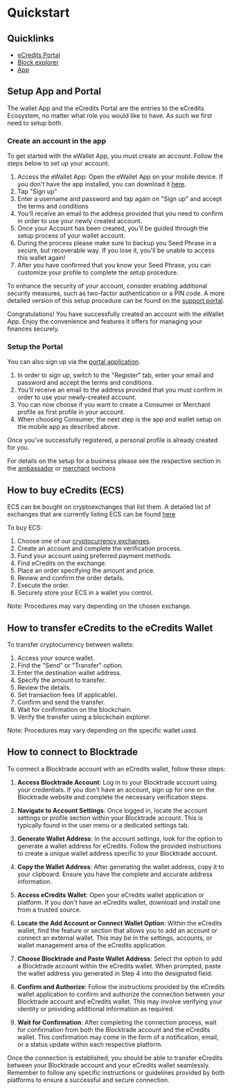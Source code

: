 # Quickstart

## Quicklinks
- [eCredits Portal](https://portal.ecredits.com)  
- [Block explorer](https://explorer.ecredits.com)
- [App](https://link.ecredits.com/app/install)

## Setup App and Portal
The wallet App and the eCredits Portal are the entries to the eCredits Ecosystem, no matter what role you would like to have. As such we first need to setup both.

### Create an account in the app
To get started with the eWallet App, you must create an account. Follow the steps below to set up your account.

1. Access the eWallet App: Open the eWallet App on your mobile device. If you don't have the app installed, you can download it [here](https://link.ecredits.com/app/install).
2. Tap "Sign up"
3. Enter a username and password and tap again on "Sign up" and accept the terms and conditions
4. You'll receive an email to the address provided that you need to confirm in order to use your newly created account.
5. Once your Account has been created, you'll be guided through the setup process of your wallet account.
6. During the process please make sure to backup you Seed Phrase in a secure, but recoverable way. If you lose it, you'll be unable to access this wallet again!
7. After you have confirmed that you know your Seed Phrase, you can customize your profile to complete the setup procedure.

To enhance the security of your account, consider enabling additional security measures, such as two-factor authentication or a PIN code.
A more detailed version of this setup procedure can be found on the [support portal](https://support.ecredits.com/en/support/solutions/articles/66000496773-creating-an-account-with-the-ewallet-app).

Congratulations! You have successfully created an account with the eWallet App. Enjoy the convenience and features it offers for managing your finances securely.

### Setup the Portal
You can also sign up via the [portal application](https://portal.ecredits.com).

1. In order to sign up, switch to the "Register" tab, enter your email and password and accept the terms and conditions.
2. You'll receive an email to the address provided that you must confirm in order to use your newly-created account.
3. You can now choose if you want to create a Consumer or Merchant profile as first profile in your account.
4. When choosing Consumer, the next step is the app and wallet setup on the mobile app as described above.

Once you've successfully registered, a personal profile is already created for you.

For details on the setup for a business please see the respective section in the [ambassador](ambassadors/index.md) or [merchant](merchants/index.md) sections

## How to buy eCredits (ECS)
ECS can be bought on cryptoexchanges that list them. A detailed list of exchanges that are currently listing ECS can be found [here](ecredits_ecosystem/exchanges.md)

To buy ECS:

1. Choose one of our [cryptocurrency exchanges](ecredits_ecosystem/exchanges.md).
2. Create an account and complete the verification process.
3. Fund your account using preferred payment methods.
4. Find eCredits on the exchange.
5. Place an order specifying the amount and price.
6. Review and confirm the order details.
7. Execute the order.
8. Securely store your ECS in a wallet you control.

Note: Procedures may vary depending on the chosen exchange.

## How to transfer eCredits to the eCredits Wallet

To transfer cryptocurrency between wallets:

1. Access your source wallet.
2. Find the "Send" or "Transfer" option.
3. Enter the destination wallet address.
4. Specify the amount to transfer.
5. Review the details.
6. Set transaction fees (if applicable).
7. Confirm and send the transfer.
8. Wait for confirmation on the blockchain.
9. Verify the transfer using a blockchain explorer.

Note: Procedures may vary depending on the specific wallet used.

## How to connect to Blocktrade

To connect a Blocktrade account with an eCredits wallet, follow these steps:

1. **Access Blocktrade Account**: Log in to your Blocktrade account using your credentials. If you don't have an account, sign up for one on the Blocktrade website and complete the necessary verification steps.

2. **Navigate to Account Settings**: Once logged in, locate the account settings or profile section within your Blocktrade account. This is typically found in the user menu or a dedicated settings tab.

3. **Generate Wallet Address**: In the account settings, look for the option to generate a wallet address for eCredits. Follow the provided instructions to create a unique wallet address specific to your Blocktrade account.

4. **Copy the Wallet Address**: After generating the wallet address, copy it to your clipboard. Ensure you have the complete and accurate address information.

5. **Access eCredits Wallet**: Open your eCredits wallet application or platform. If you don't have an eCredits wallet, download and install one from a trusted source.

6. **Locate the Add Account or Connect Wallet Option**: Within the eCredits wallet, find the feature or section that allows you to add an account or connect an external wallet. This may be in the settings, accounts, or wallet management area of the eCredits application.

7. **Choose Blocktrade and Paste Wallet Address**: Select the option to add a Blocktrade account within the eCredits wallet. When prompted, paste the wallet address you generated in Step 4 into the designated field.

8. **Confirm and Authorize**: Follow the instructions provided by the eCredits wallet application to confirm and authorize the connection between your Blocktrade account and eCredits wallet. This may involve verifying your identity or providing additional information as required.

9. **Wait for Confirmation**: After completing the connection process, wait for confirmation from both the Blocktrade account and the eCredits wallet. This confirmation may come in the form of a notification, email, or a status update within each respective platform.

Once the connection is established, you should be able to transfer eCredits between your Blocktrade account and your eCredits wallet seamlessly. Remember to follow any specific instructions or guidelines provided by both platforms to ensure a successful and secure connection.